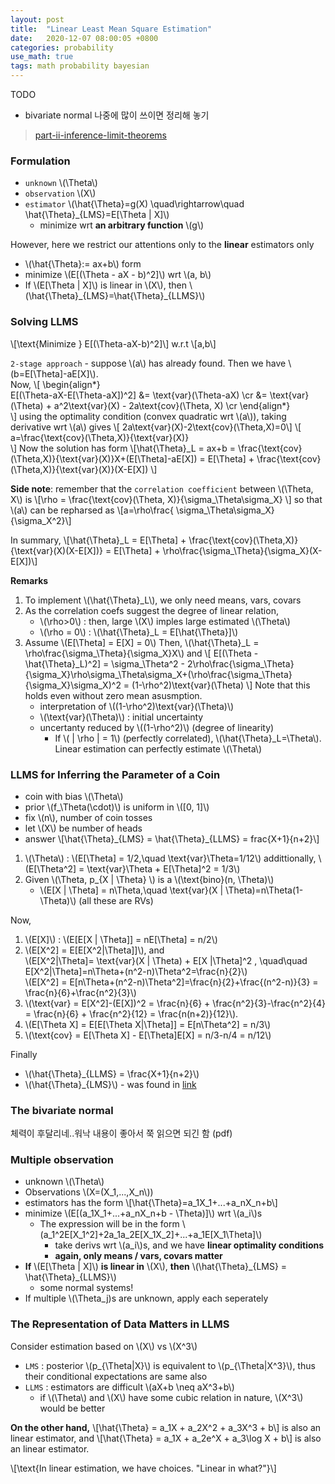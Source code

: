 ```yaml
---
layout: post
title:  "Linear Least Mean Square Estimation"
date:   2020-12-07 08:00:05 +0800
categories: probability
use_math: true
tags: math probability bayesian
---
```


TODO
- bivariate normal 나중에 많이 쓰이면 정리해 놓기

> <a href="https://ocw.mit.edu/resources/res-6-012-introduction-to-probability-spring-2018/part-ii-inference-limit-theorems/" target="_blank">part-ii-inference-limit-theorems</a>

### Formulation
- `unknown` \\(\Theta\\)
- `observation` \\(X\\)
- `estimator` \\(\hat{\Theta}=g(X) \quad\rightarrow\quad \hat{\Theta}\_{LMS}=E[\Theta \| X]\\)
  - minimize wrt __an arbitrary function__ \\(g\\)

However, here we restrict our attentions only to the __linear__ estimators only
- \\(\hat{\Theta}:= ax+b\\) form
- minimize \\(E[(\Theta - aX - b)^2]\\) wrt \\(a, b\\)
- If \\(E[\Theta \| X]\\) is linear in \\(X\\), then \\(\hat{\Theta}\_{LMS}=\hat{\Theta}\_{LLMS}\\)


### Solving LLMS

\\[\text{Minimize } E[(\Theta-aX-b)^2]\\] 
w.r.t
\\[a,b\\]


`2-stage approach` - suppose \\(a\\) has already found. Then we have \\(b=E[\Theta]-aE[X]\\).   
Now, 
\\[
\begin\{align\*\}  
E[(\Theta-aX-E[\Theta-aX])^2] &= \text{var}(\Theta-aX) \cr
                                    &= \text{var}(\Theta) + a^2\text{var}(X) - 2a\text{cov}(\Theta, X)  \cr
\end\{align\*\}  
\\]
using the optimality condition (convex quadratic wrt \\(a\\)), taking derivative wrt \\(a\\) gives
\\[
2a\text{var}(X)-2\text{cov}(\Theta,X)=0\\]
\\[
a=\frac{\text{cov}(\Theta,X)}{\text{var}(X)}  
\\]
Now the solution has form
\\[\hat{\Theta}\_L = ax+b = \frac{\text{cov}(\Theta,X)}{\text{var}(X)}X+(E[\Theta]-aE[X]) = E[\Theta] + \frac{\text{cov}(\Theta,X)}{\text{var}(X)}(X-E[X]) \\]



__Side note__: remember that the `correlation coefficient` between \\(\Theta, X\\) is
\\[\rho = \frac{\text{cov}(\Theta, X)}{\sigma\_\Theta\sigma\_X} \\]
so that \\(a\\) can be repharsed as
\\[a=\rho\frac{ \sigma\_\Theta\sigma\_X}{\sigma\_X^2}\\]


In summary,
\\[\hat{\Theta}\_L = E[\Theta] + \frac{\text{cov}(\Theta,X)}{\text{var}(X)(X-E[X])} = E[\Theta] + \rho\frac{\sigma\_\Theta}{\sigma\_X}(X-E[X])\\]

__Remarks__
1. To implement \\(\hat{\Theta}\_L\\), we only need means, vars, covars
2. As the correlation coefs suggest the degree of linear relation,  
   * \\(\rho>0\\) : then, large \\(X\\) imples large estimated \\(\Theta\\)
   * \\(\rho = 0\\) : \\(\hat{\Theta}\_L = E[\hat{\Theta}]\\)
3. Assume \\(E[\Theta] = E[X] = 0\\)
   Then, \\(\hat{\Theta}\_L =  \rho\frac{\sigma\_\Theta}{\sigma\_X}X\\) and 
   \\[
   E[(\Theta - \hat{\Theta}\_L)^2] = \sigma\_\Theta^2 - 2\rho\frac{\sigma\_\Theta}{\sigma\_X}\rho\sigma\_\Theta\sigma\_X+(\rho\frac{\sigma\_\Theta}{\sigma\_X}\sigma\_X)^2
   = (1-\rho^2)\text{var}(\Theta)
   \\]
   Note that this holds even without zero mean asusmption.
   * interpretation of \\((1-\rho^2)\text{var}(\Theta)\\)
   * \\(\text{var}(\Theta)\\) : initial uncertainty
   * uncertanty reduced by \\((1-\rho^2)\\) (degree of linearity)
     * If \\( \| \rho \| = 1\\) (perfectly correlated), \\(\hat{\Theta}\_L=\Theta\\). Linear estimation can perfectly estimate \\(\Theta\\)



### LLMS for Inferring the Parameter of a Coin
- coin with bias \\(\Theta\\)
- prior \\(f\_\Theta(\cdot)\\) is uniform in \\([0, 1]\\)
- fix \\(n\\), number of coin tosses
- let \\(X\\) be number of heads
- answer \\[\hat{\Theta}\_{LMS} = \hat{\Theta}\_{LLMS} = frac{X+1}{n+2}\\]

1. \\(\Theta\\) : \\(E[\Theta] = 1/2,\quad \text{var}\Theta=1/12\\)
   addittionally, \\(E[\Theta^2] = \text{var}\Theta + E[\Theta]^2 = 1/3\\)
2. Given \\(\Theta, p\_{X \| \Theta} \\) is a \\(\text{bino}(n, \Theta)\\)
   - \\(E[X \| \Theta] = n\Theta,\quad \text{var}(X \| \Theta)=n\Theta(1-\Theta)\\) (all these are RVs)

Now,
1. \\(E[X]\\) : \\(E[E[X \| \Theta]] = nE[\Theta] = n/2\\)
2. \\(E[X^2] = E[E[X^2\|\Theta]]\\), and  
   \\(E[X^2\|\Theta]= \text{var}(X \| \Theta) +  E[X \|\Theta]^2 , \quad\quad E[X^2\|\Theta]=n\Theta+(n^2-n)\Theta^2=\frac{n}{2}\\)  
   \\(E[X^2] = E[n\Theta+(n^2-n)\Theta^2]=\frac{n}{2}+\frac{(n^2-n)}{3} = \frac{n}{6}+\frac{n^2}{3}\\)
3. \\(\text{var} = E[X^2]-(E[X])^2 = \frac{n}{6} + \frac{n^2}{3}-\frac{n^2}{4} = \frac{n}{6} + \frac{n^2}{12} = \frac{n(n+2)}{12}\\). 
4. \\(E[\Theta X] = E[E[\Theta X\|\Theta]] = E[n\Theta^2] = n/3\\)
5. \\(\text{cov} = E[\Theta X] - E[\Theta]E[X] = n/3-n/4 = n/12\\)

Finally
* \\(\hat{\Theta}\_{LLMS} = \frac{X+1}{n+2}\\)
* \\(\hat{\Theta}\_{LMS}\\) - was found in <a href="{{site.url}}/probability/2020/12/04/bayesian.html" target="_blank">link</a>



### The bivariate normal

체력이 후달리네..워낙 내용이 좋아서 쭉 읽으면 되긴 함 (pdf)


### Multiple observation
- unknown \\(\Theta\\)
- Observations \\(X=(X\_1,...,X_n\\))
- estimators has the form \\[\hat{\Theta}=a\_1X\_1+...+a\_nX\_n+b\\]
- minimize \\(E[(a\_1X\_1+...+a\_nX\_n+b - \Theta)]\\) wrt \\(a\_i\\)s
  - The expression will be in the form \\(a\_1^2E[X\_1^2]+2a\_1a\_2E[X\_1X\_2]+...+a\_1E[X\_1\Theta]\\)
    - take derivs wrt \\(a\_i\\)s, and we have __linear optimality conditions__
    - __again, only means / vars, covars matter__
- __If__ \\(E[\Theta \| X]\\) __is linear in__ \\(X\\), __then__ \\(\hat{\Theta}\_{LMS} = \hat{\Theta}\_{LLMS}\\)
  - some normal systems!
- If multiple \\(\Theta\_j)s are unknown, apply each seperately


### The Representation of Data Matters in LLMS
Consider estimation based on \\(X\\) vs \\(X^3\\)
- `LMS` : posterior \\(p\_{\Theta\|X}\\) is equivalent to \\(p\_{\Theta\|X^3}\\), thus their conditional expectations are same also
- `LLMS` : estimators are difficult \\(aX+b \neq aX^3+b\\)
  - if \\(\Theta\\) and \\(X\\) have some cubic relation in nature, \\(X^3\\) would be better

__On the other hand,__
\\[\hat{\Theta} = a\_1X + a\_2X^2 + a\_3X^3 + b\\]
is also an linear estimator, and
\\[\hat{\Theta} = a\_1X + a\_2e^X + a\_3\log X + b\\]
is also an linear estimator.

\\[\text{In linear estimation, we have choices. "Linear in what?"}\\]


